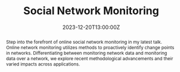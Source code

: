 ---
title: Social Network Monitoring

event: Research week semianr
event_url: 

location: Online seminar
address:
  street: Azadi street
  city: Tehran
  region: IRAN
  postcode: 
  country: Iran

summary: A seminar at Sharif University of Technology's Industrial Engineering Department in honor of Research Week.
abstract: Step into the forefront of online social network monitoring in my latest talk. Online network monitoring utilizes methods to proactively identify change points in networks. Differentiating between monitoring network data and monitoring data over a network, we explore recent methodological advancements and their varied impacts across applications. 

# Talk start and end times.
#   End time can optionally be hidden by prefixing the line with `#`.
date: '2023-12-20T13:00:00Z'
date_end: '2023-12-20T15:00:00Z'
all_day: false

# Schedule page publish date (NOT talk date).
publishDate: '2023-09-14T00:00:00Z'

authors: []
tags: []

# Is this a featured talk? (true/false)
featured: false

image:
  caption: 'Image credit: [**Research Week**](https://www.ie.sharif.edu/)'
  focal_point: Right

links:
#  - icon: twitter
#    icon_pack: fab
#    name: Follow
#    url: https://twitter.com/georgecushen
#url_code: ''
#url_pdf: ''
#url_slides: ''
#url_video: ''

# Markdown Slides (optional).
#   Associate this talk with Markdown slides.
#   Simply enter your slide deck's filename without extension.
#   E.g. `slides = "example-slides"` references `content/slides/example-slides.md`.
#   Otherwise, set `slides = ""`.
slides: 

# Projects (optional).
#   Associate this post with one or more of your projects.
#   Simply enter your project's folder or file name without extension.
#   E.g. `projects = ["internal-project"]` references `content/project/deep-learning/index.md`.
#   Otherwise, set `projects = []`.
projects:
#  - example
---